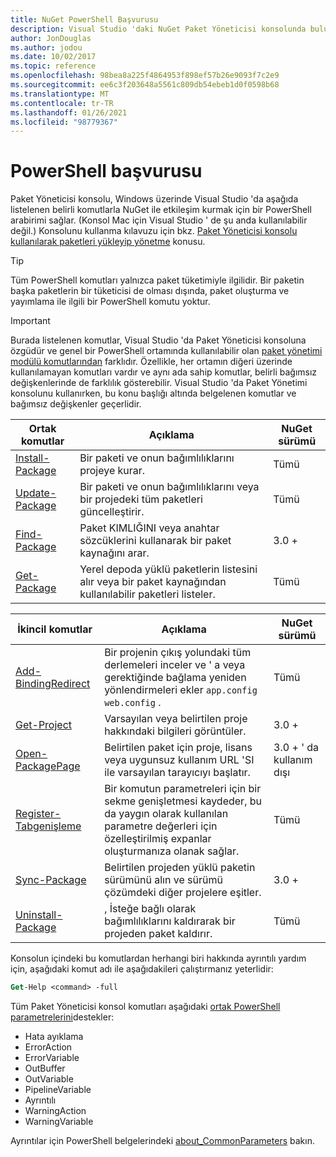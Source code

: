 ```yaml
---
title: NuGet PowerShell Başvurusu
description: Visual Studio 'daki NuGet Paket Yöneticisi konsolunda bulunan PowerShell komutlarına yönelik tüm başvuru.
author: JonDouglas
ms.author: jodou
ms.date: 10/02/2017
ms.topic: reference
ms.openlocfilehash: 98bea8a225f4864953f898ef57b26e9093f7c2e9
ms.sourcegitcommit: ee6c3f203648a5561c809db54ebeb1d0f0598b68
ms.translationtype: MT
ms.contentlocale: tr-TR
ms.lasthandoff: 01/26/2021
ms.locfileid: "98779367"
---
```

# <a name="powershell-reference"></a>PowerShell başvurusu

Paket Yöneticisi konsolu, Windows üzerinde Visual Studio 'da aşağıda listelenen belirli komutlarla NuGet ile etkileşim kurmak için bir PowerShell arabirimi sağlar. (Konsol Mac için Visual Studio ' de şu anda kullanılabilir değil.) Konsolunu kullanma kılavuzu için bkz. [Paket Yöneticisi konsolu kullanılarak paketleri yükleyip yönetme](../consume-packages/install-use-packages-powershell.md) konusu.

> [!Tip]
> Tüm PowerShell komutları yalnızca paket tüketimiyle ilgilidir. Bir paketin başka paketlerin bir tüketicisi de olması dışında, paket oluşturma ve yayımlama ile ilgili bir PowerShell komutu yoktur.

> [!Important]
> Burada listelenen komutlar, Visual Studio 'da Paket Yöneticisi konsoluna özgüdür ve genel bir PowerShell ortamında kullanılabilir olan [paket yönetimi modülü komutlarından](/powershell/module/packagemanagement/?view=powershell-6) farklıdır. Özellikle, her ortamın diğeri üzerinde kullanılamayan komutları vardır ve aynı ada sahip komutlar, belirli bağımsız değişkenlerinde de farklılık gösterebilir. Visual Studio 'da Paket Yönetimi konsolunu kullanırken, bu konu başlığı altında belgelenen komutlar ve bağımsız değişkenler geçerlidir.

| Ortak komutlar | Açıklama | NuGet sürümü |
| --- | --- | --- |
| [Install-Package](ps-reference/ps-ref-install-package.md) | Bir paketi ve onun bağımlılıklarını projeye kurar. | Tümü |
| [Update-Package](ps-reference/ps-ref-update-package.md) | Bir paketi ve onun bağımlılıklarını veya bir projedeki tüm paketleri güncelleştirir. | Tümü |
| [Find-Package](ps-reference/ps-ref-find-package.md) | Paket KIMLIĞINI veya anahtar sözcüklerini kullanarak bir paket kaynağını arar. | 3.0 + |
| [Get-Package](ps-reference/ps-ref-get-package.md) | Yerel depoda yüklü paketlerin listesini alır veya bir paket kaynağından kullanılabilir paketleri listeler. | Tümü |

| İkincil komutlar | Açıklama | NuGet sürümü |
| --- | --- | --- |
| [Add-BindingRedirect](ps-reference/ps-ref-add-bindingredirect.md) | Bir projenin çıkış yolundaki tüm derlemeleri inceler ve ' a veya gerektiğinde bağlama yeniden yönlendirmeleri ekler `app.config` `web.config` . | Tümü |
| [Get-Project](ps-reference/ps-ref-get-project.md) | Varsayılan veya belirtilen proje hakkındaki bilgileri görüntüler. | 3.0 + |
| [Open-PackagePage](ps-reference/ps-ref-open-packagepage.md) | Belirtilen paket için proje, lisans veya uygunsuz kullanım URL 'SI ile varsayılan tarayıcıyı başlatır. | 3.0 + ' da kullanım dışı |
| [Register-Tabgenişleme](ps-reference/ps-ref-register-tabexpansion.md) | Bir komutun parametreleri için bir sekme genişletmesi kaydeder, bu da yaygın olarak kullanılan parametre değerleri için özelleştirilmiş expanlar oluşturmanıza olanak sağlar. | Tümü |
| [Sync-Package](ps-reference/ps-ref-sync-package.md) | Belirtilen projeden yüklü paketin sürümünü alın ve sürümü çözümdeki diğer projelere eşitler. | 3.0 + |
| [Uninstall-Package](ps-reference/ps-ref-uninstall-package.md) | , İsteğe bağlı olarak bağımlılıklarını kaldırarak bir projeden paket kaldırır. | Tümü |

Konsolun içindeki bu komutlardan herhangi biri hakkında ayrıntılı yardım için, aşağıdaki komut adı ile aşağıdakileri çalıştırmanız yeterlidir:

```ps
Get-Help <command> -full
```

Tüm Paket Yöneticisi konsol komutları aşağıdaki [ortak PowerShell parametrelerini](/powershell/module/microsoft.powershell.core/about/about_commonparameters)destekler:

- Hata ayıklama
- ErrorAction
- ErrorVariable
- OutBuffer
- OutVariable
- PipelineVariable
- Ayrıntılı
- WarningAction
- WarningVariable

Ayrıntılar için PowerShell belgelerindeki [about_CommonParameters](/powershell/module/microsoft.powershell.core/about/about_commonparameters) bakın.